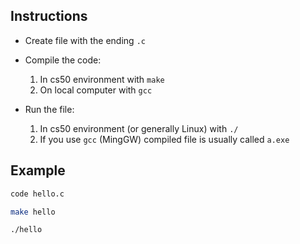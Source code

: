 ## Instructions

- Create file with the ending `.c`
- Compile the code:
	1. In cs50 environment with `make`
	2. On local computer with `gcc`

- Run the file:
	1. In cs50 environment (or generally Linux) with `./`
	2. If you use `gcc` (MingGW) compiled file is usually called `a.exe` 


## Example

```bash
code hello.c

make hello

./hello
```
